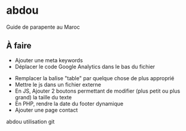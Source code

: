 abdou
=====


Guide de parapente au Maroc

À faire
-----

* Ajouter une meta keywords
* Déplacer le code Google Analytics dans le bas du fichier
<!-- * Enlever les gros blocs de commentaires -->
<!-- * Virer le shitty file -->
<!-- * Remplacer par un jQuery plus récent, le mettre en CDN et tester -->
* Remplacer la balise "table" par quelque chose de plus approprié
* Mettre le js dans un fichier externe
* En JS, Ajouter 2 boutons permettant de modifier (plus petit ou plus grand) la taille du texte
* En PHP, rendre la date du footer dynamique
* Ajouter une page contact


abdou utilisation git

